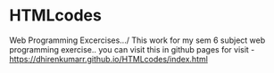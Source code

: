 # HTMLcodes
Web Programming Excercises.../
This work for my sem 6 subject web programming exercise..
you can visit this in github pages
for visit - https://dhirenkumarr.github.io/HTMLcodes/index.html
